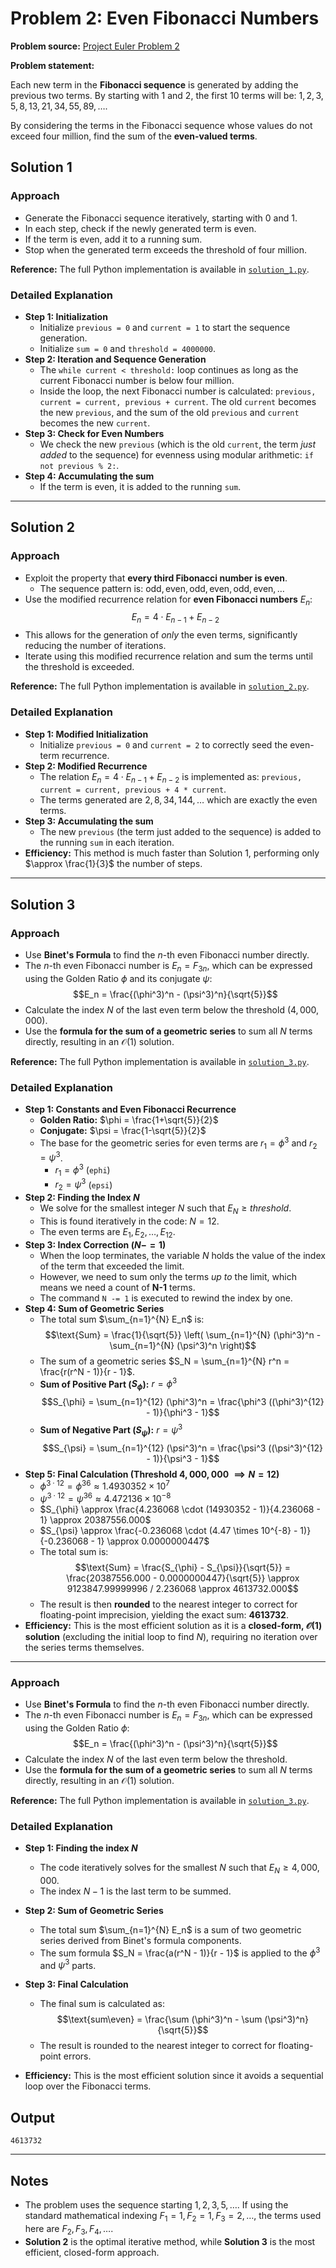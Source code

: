 # Problem 2: Even Fibonacci Numbers

**Problem source:** [Project Euler Problem 2](https://projecteuler.net/problem=2)

**Problem statement:**

Each new term in the **Fibonacci sequence** is generated by adding the previous two terms. By starting with $1$ and $2$, the first $10$ terms will be: $1, 2, 3, 5, 8, 13, 21, 34, 55, 89, \dots$.

By considering the terms in the Fibonacci sequence whose values do not exceed four million, find the sum of the **even-valued terms**.

## Solution 1

### Approach

  - Generate the Fibonacci sequence iteratively, starting with $0$ and $1$.
  - In each step, check if the newly generated term is even.
  - If the term is even, add it to a running sum.
  - Stop when the generated term exceeds the threshold of four million.

**Reference:** The full Python implementation is available in [`solution_1.py`](solution_1.py).

### Detailed Explanation

  - **Step 1: Initialization**
      - Initialize `previous = 0` and `current = 1` to start the sequence generation.
      - Initialize `sum = 0` and `threshold = 4000000`.
  - **Step 2: Iteration and Sequence Generation**
      - The `while current < threshold:` loop continues as long as the current Fibonacci number is below four million.
      - Inside the loop, the next Fibonacci number is calculated: `previous, current = current, previous + current`. The old `current` becomes the new `previous`, and the sum of the old `previous` and `current` becomes the new `current`.
  - **Step 3: Check for Even Numbers**
      - We check the new `previous` (which is the old `current`, the term *just added* to the sequence) for evenness using modular arithmetic: `if not previous % 2:`.
  - **Step 4: Accumulating the sum**
      - If the term is even, it is added to the running `sum`.

-----

## Solution 2

### Approach

  - Exploit the property that **every third Fibonacci number is even**.
      - The sequence pattern is: $\text{odd}, \text{even}, \text{odd}, \text{even}, \text{odd}, \text{even}, \dots$
  - Use the modified recurrence relation for **even Fibonacci numbers** $E_n$:
    $$E_{n} = 4 \cdot E_{n-1} + E_{n-2}$$
  - This allows for the generation of *only* the even terms, significantly reducing the number of iterations.
  - Iterate using this modified recurrence relation and sum the terms until the threshold is exceeded.

**Reference:** The full Python implementation is available in [`solution_2.py`](solution_2.py).

### Detailed Explanation

  - **Step 1: Modified Initialization**
      - Initialize `previous = 0` and `current = 2` to correctly seed the even-term recurrence.
  - **Step 2: Modified Recurrence**
      - The relation $E_{n} = 4 \cdot E_{n-1} + E_{n-2}$ is implemented as: `previous, current = current, previous + 4 * current`.
      - The terms generated are $2, 8, 34, 144, \dots$ which are exactly the even terms.
  - **Step 3: Accumulating the sum**
      - The new `previous` (the term just added to the sequence) is added to the running `sum` in each iteration.
  - **Efficiency:** This method is much faster than Solution 1, performing only $\approx \frac{1}{3}$ the number of steps.

-----
## Solution 3

### Approach

  - Use **Binet's Formula** to find the $n$-th even Fibonacci number directly.
  - The $n$-th even Fibonacci number is $E_n = F_{3n}$, which can be expressed using the Golden Ratio $\phi$ and its conjugate $\psi$:
    $$E_n = \frac{(\phi^3)^n - (\psi^3)^n}{\sqrt{5}}$$
  - Calculate the index $N$ of the last even term below the threshold ($4,000,000$).
  - Use the **formula for the sum of a geometric series** to sum all $N$ terms directly, resulting in an $\mathcal{O}(1)$ solution.

**Reference:** The full Python implementation is available in [`solution_3.py`](https://www.google.com/search?q=solution_3.py).

### Detailed Explanation

  - **Step 1: Constants and Even Fibonacci Recurrence**
      - **Golden Ratio:** $\phi = \frac{1+\sqrt{5}}{2}$
      - **Conjugate:** $\psi = \frac{1-\sqrt{5}}{2}$ 
      - The base for the geometric series for even terms are $r_1 = \phi^3$ and $r_2 = \psi^3$.
          - $r_1 = \phi^3$  (`ephi`)
          - $r_2 = \psi^3$  (`epsi`)
  - **Step 2: Finding the Index $N$**
    - We solve for the smallest integer $N$ such that $E_N ≥ threshold$.
    - This is found iteratively in the code: $N=12$.
    - The even terms are $E_1, E_2, \dots, E_{12}$.
  - **Step 3: Index Correction ($N -= 1$)**
    - When the loop terminates, the variable $N$ holds the value of the index of the term that exceeded the limit.
    - However, we need to sum only the terms *up to* the limit, which means we need a count of **N-1** terms.
    - The command `N -= 1` is executed to rewind the index by one. 
  - **Step 4: Sum of Geometric Series**
      - The total sum $\sum_{n=1}^{N} E_n$ is:
        $$\text{Sum} = \frac{1}{\sqrt{5}} \left( \sum_{n=1}^{N} (\phi^3)^n - \sum_{n=1}^{N} (\psi^3)^n \right)$$
      - The sum of a geometric series $S_N = \sum_{n=1}^{N} r^n = \frac{r(r^N - 1)}{r - 1}$.
      - **Sum of Positive Part ($S_{\phi}$):** $r = \phi^3$
        $$S_{\phi} = \sum_{n=1}^{12} (\phi^3)^n = \frac{\phi^3 ((\phi^3)^{12} - 1)}{\phi^3 - 1}$$
      - **Sum of Negative Part ($S_{\psi}$):** $r = \psi^3$
        $$S_{\psi} = \sum_{n=1}^{12} (\psi^3)^n = \frac{\psi^3 ((\psi^3)^{12} - 1)}{\psi^3 - 1}$$
  - **Step 5: Final Calculation (Threshold $4,000,000$ $\implies N=12$)**
      - $\phi^{3 \cdot 12} = \phi^{36} \approx 1.4930352 \times 10^7$
      - $\psi^{3 \cdot 12} = \psi^{36} \approx 4.472136 \times 10^{-8}$
      - $S_{\phi} \approx \frac{4.236068 \cdot (14930352 - 1)}{4.236068 - 1} \approx 20387556.000$
      - $S_{\psi} \approx \frac{-0.236068 \cdot (4.47 \times 10^{-8} - 1)}{-0.236068 - 1} \approx 0.0000000447$
      - The total sum is:
        $$\text{Sum} = \frac{S_{\phi} - S_{\psi}}{\sqrt{5}} = \frac{20387556.000 - 0.0000000447}{\sqrt{5}} \approx 9123847.99999996 / 2.236068 \approx 4613732.000$$
      - The result is then **rounded** to the nearest integer to correct for floating-point imprecision, yielding the exact sum: **$4613732$**.
  - **Efficiency:** This is the most efficient solution as it is a **closed-form, $\mathcal{O}(1)$ solution** (excluding the initial loop to find $N$), requiring no iteration over the series terms themselves.

-----


### Approach

- Use **Binet's Formula** to find the $n$-th even Fibonacci number directly.  
- The $n$-th even Fibonacci number is $E_n = F_{3n}$, which can be expressed using the Golden Ratio $\phi$:  
  $$E_n = \frac{(\phi^3)^n - (\psi^3)^n}{\sqrt{5}}$$  
- Calculate the index $N$ of the last even term below the threshold.  
- Use the **formula for the sum of a geometric series** to sum all $N$ terms directly, resulting in an $\mathcal{O}(1)$ solution.  

**Reference:** The full Python implementation is available in [`solution_3.py`](solution_3.py).

### Detailed Explanation

- **Step 1: Finding the index $N$**  
  - The code iteratively solves for the smallest $N$ such that $E_N \ge 4,000,000$.  
  - The index $N - 1$ is the last term to be summed.  

- **Step 2: Sum of Geometric Series**  
  - The total sum $\sum_{n=1}^{N} E_n$ is a sum of two geometric series derived from Binet's formula components.  
  - The sum formula $S_N = \frac{a(r^N - 1)}{r - 1}$ is applied to the $\phi^3$ and $\psi^3$ parts.  

- **Step 3: Final Calculation**  
  - The final sum is calculated as:  
    $$\text{sum\even} = \frac{\sum (\phi^3)^n - \sum (\psi^3)^n}{\sqrt{5}}$$  
  - The result is rounded to the nearest integer to correct for floating-point errors.  

- **Efficiency:** This is the most efficient solution since it avoids a sequential loop over the Fibonacci terms.




## Output

```
4613732
```

-----

## Notes

  - The problem uses the sequence starting $1, 2, 3, 5, \dots$. If using the standard mathematical indexing $F_1=1, F_2=1, F_3=2, \dots$, the terms used here are $F_2, F_3, F_4, \dots$.
  - **Solution 2** is the optimal iterative method, while **Solution 3** is the most efficient, closed-form approach.
